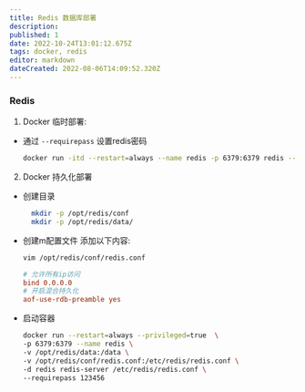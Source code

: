 ```yaml
---
title: Redis 数据库部署
description: 
published: 1
date: 2022-10-24T13:01:12.675Z
tags: docker, redis
editor: markdown
dateCreated: 2022-08-06T14:09:52.320Z
---
```


### Redis
1. Docker 临时部署: 
* 通过 `--requirepass` 设置redis密码
  ```bash
  docker run -itd --restart=always --name redis -p 6379:6379 redis --requirepass 123456
  ```
  
2. Docker 持久化部署
* 创建目录
  ```bash
    mkdir -p /opt/redis/conf
    mkdir -p /opt/redis/data/
  ```
* 创建m配置文件 添加以下内容:
    ```bash
    vim /opt/redis/conf/redis.conf 
    ```
    ```ini
    # 允许所有ip访问
    bind 0.0.0.0
    # 开启混合持久化
    aof-use-rdb-preamble yes
    ```

* 启动容器
    ```bash
    docker run --restart=always --privileged=true  \
    -p 6379:6379 --name redis \
    -v /opt/redis/data:/data \
    -v /opt/redis/conf/redis.conf:/etc/redis/redis.conf \
    -d redis redis-server /etc/redis/redis.conf \
    --requirepass 123456 
    ```


